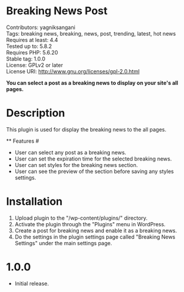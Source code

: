 # Breaking News Post #  
Contributors: yagniksangani  
Tags: breaking news, breaking, news, post, trending, latest, hot news  
Requires at least: 4.4  
Tested up to: 5.8.2  
Requires PHP: 5.6.20  
Stable tag: 1.0.0  
License: GPLv2 or later   
License URI: http://www.gnu.org/licenses/gpl-2.0.html  

**You can select a post as a breaking news to display on your site's all pages.**

# Description #
This plugin is used for display the breaking news to the all pages.

** Features #
* User can select any post as a breaking news.
* User can set the expiration time for the selected breaking news.
* User can set styles for the breaking news section.
* User can see the preview of the section before saving any styles settings.

# Installation #
1. Upload plugin to the "/wp-content/plugins/" directory.
2. Activate the plugin through the "Plugins" menu in WordPress.
3. Create a post for breaking news and enable it as a breaking news.
4. Do the settings in the plugin settings page called "Breaking News Settings" under the main settings page.

# 1.0.0 #
* Initial release.